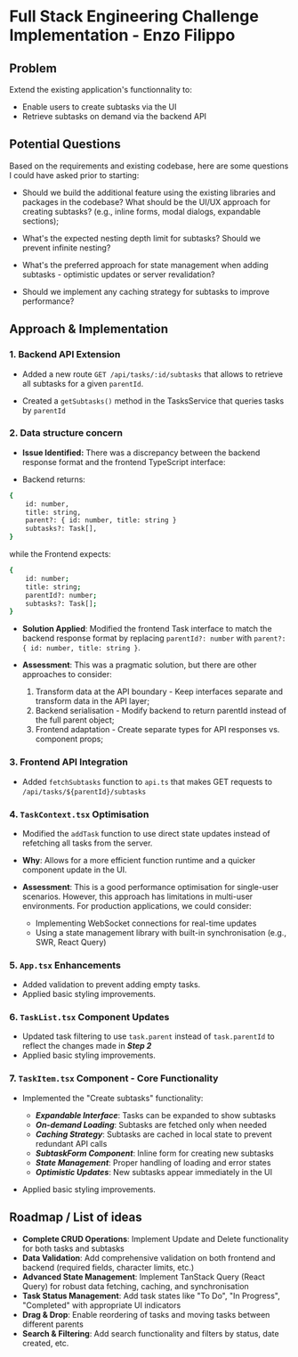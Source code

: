 # Full Stack Engineering Challenge Implementation - Enzo Filippo

## Problem

Extend the existing application's functionnality to:

- Enable users to create subtasks via the UI
- Retrieve subtasks on demand via the backend API

## Potential Questions

Based on the requirements and existing codebase, here are some questions I could have asked prior to starting:

- Should we build the additional feature using the existing libraries and packages in the codebase?
  What should be the UI/UX approach for creating subtasks? (e.g., inline forms, modal dialogs, expandable sections);

- What's the expected nesting depth limit for subtasks? Should we prevent infinite nesting?

- What's the preferred approach for state management when adding subtasks - optimistic updates or server revalidation?

- Should we implement any caching strategy for subtasks to improve performance?

## Approach & Implementation

### 1. Backend API Extension

- Added a new route `GET /api/tasks/:id/subtasks` that allows to retrieve all subtasks for a given `parentId`.

- Created a `getSubtasks()` method in the TasksService that queries tasks by `parentId`

### 2. Data structure concern

- **Issue Identified:** There was a discrepancy between the backend response format and the frontend TypeScript interface:

- Backend returns:

```bash
{
    id: number,
    title: string,
    parent?: { id: number, title: string }
    subtasks?: Task[],
}
```

while the Frontend expects:

```bash
{
    id: number;
    title: string;
    parentId?: number;
    subtasks?: Task[];
}
```

- **Solution Applied**: Modified the frontend Task interface to match the backend response format by replacing `parentId?: number` with `parent?: { id: number, title: string }`.

- **Assessment**: This was a pragmatic solution, but there are other approaches to consider:
  1. Transform data at the API boundary - Keep interfaces separate and transform data in the API layer;
  2. Backend serialisation - Modify backend to return parentId instead of the full parent object;
  3. Frontend adaptation - Create separate types for API responses vs. component props;

### 3. Frontend API Integration

- Added `fetchSubtasks` function to `api.ts` that makes GET requests to `/api/tasks/${parentId}/subtasks`

### 4. `TaskContext.tsx` Optimisation

- Modified the `addTask` function to use direct state updates instead of refetching all tasks from the server.

- **Why**: Allows for a more efficient function runtime and a quicker component update in the UI.

- **Assessment**: This is a good performance optimisation for single-user scenarios. However, this approach has limitations in multi-user environments. For production applications, we could consider:
  - Implementing WebSocket connections for real-time updates
  - Using a state management library with built-in synchronisation (e.g., SWR, React Query)

### 5. `App.tsx` Enhancements

- Added validation to prevent adding empty tasks.
- Applied basic styling improvements.

### 6. `TaskList.tsx` Component Updates

- Updated task filtering to use `task.parent` instead of `task.parentId` to reflect the changes made in **_Step 2_**
- Applied basic styling improvements.

### 7. `TaskItem.tsx` Component - Core Functionality

- Implemented the "Create subtasks" functionality:

  - **_Expandable Interface_**: Tasks can be expanded to show subtasks
  - **_On-demand Loading_**: Subtasks are fetched only when needed
  - **_Caching Strategy_**: Subtasks are cached in local state to prevent redundant API calls
  - **_SubtaskForm Component_**: Inline form for creating new subtasks
  - **_State Management_**: Proper handling of loading and error states
  - **_Optimistic Updates_**: New subtasks appear immediately in the UI

- Applied basic styling improvements.

## Roadmap / List of ideas

- **Complete CRUD Operations**: Implement Update and Delete functionality for both tasks and subtasks
- **Data Validation**: Add comprehensive validation on both frontend and backend (required fields, character limits, etc.)
- **Advanced State Management**: Implement TanStack Query (React Query) for robust data fetching, caching, and synchronisation
- **Task Status Management**: Add task states like "To Do", "In Progress", "Completed" with appropriate UI indicators
- **Drag & Drop**: Enable reordering of tasks and moving tasks between different parents
- **Search & Filtering**: Add search functionality and filters by status, date created, etc.
